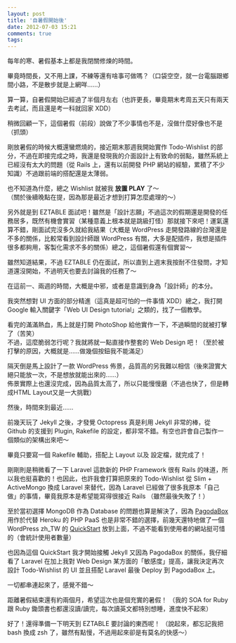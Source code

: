 ```yaml
---
layout: post
title: '自暑假開始後'
date: 2012-07-03 15:21
comments: true
tags: 
---
```



每年的寒、暑假基本上都是我閉關修煉的時間。

畢竟時間長，又不用上課，不練等還有啥事可做嗎？（口袋空空，就一台電腦跟鄉間小路，不是散步就是上網咩……）

算一算，自暑假開始已經過了半個月左右（也許更長，畢竟期末考周五天只有兩天去考試，而且還是考一科就回家 XDD）

稍微回顧一下，這個暑假（前段）說做了不少事情也不是，沒做什麼好像也不是（抓頭）

<!-- more -->

剛放暑假的時候大概還蠻燃燒的，接近期末那週我開始實作 Todo-Wishlist 的部分，不過在即接完成之時，我還是發現我的介面設計上有致命的弱點，雖然系統上已經沒有太大的問題（從 Rails 上，還有以前開發 PHP 網站的經驗，累積了不少知識）不過跟前端的搭配還是太薄弱。

也不知道為什麼，總之 Wishlist 就被我 **放置 PLAY** 了～<br />
（關於後續晚點在提，因為那是最近才想到打算怎麼處理的～）

另外就是到 EZTABLE 面試吧！雖然是「設計志願」不過這次的假期還是開發的任務居多，既然有機會實習（某種意義上根本就是跳級打怪）那就接下來吧！運氣還算不錯，剛面試完沒多久就給我結果（大概是 WordPress 走開發路線的台灣還是不多的關係，比較常看到設計師跟 WordPress 有關，大多是配插件，我想是插件很多都夠用，客製化需求不多的關係）總之，這個暑假還有個實習～

雖然知道結果，不過 EZTABLE 仍在面試，所以直到上週末我按耐不住發問，才知道還沒開始，不過明天也要去討論我的任務了～

在這前一、兩週的時間，大概是中邪，或者是意識到身為「設計師」的本分。

我突然想對 UI 方面的部分精進（這真是超可怕的一件事情 XDD）總之，我打開 Google 輸入關鍵字「Web UI Design tutorial」之類的，找了一個教學。

看完的滿滿熱血，馬上就是打開 PhotoShop 給他實作一下，不過瞬間的就被打擊了（苦笑）<br />
不過，這麼脆弱怎行呢？我就將就一點直接作整套的 Web Design 吧！（至於被打擊的原因，大概就是……做幾個按鈕我不能滿足）

隔天倒是馬上設計了一款 WordPress 佈景，品質高的另我難以相信（後來證實大絕只能放一次，不是想放就能出來的……）<br />
佈景實際上也還沒完成，因為品質太高了，所以只能慢慢磨（不過也快了，但是轉成HTML Layout又是一大挑戰）

然後，時間來到最近……

前幾天玩了 Jekyll 之後，才發覺 Octopress 真是利用 Jekyll 非常的棒，從 Github 的支援到 Plugin, Rakefile 的設定，都非常不錯。有空也許會自己製作一個類似的架構出來吧～

畢竟只要寫一個 Rakefile 輔助，搭配上 Layout 以及 設定檔，就完成了！

剛剛則是稍微看了一下 Laravel 這款新的 PHP Framework 很有 Rails 的味道，所以我也挺喜歡的！也因此，也許我會打算把原來的 Todo-Wishlist 從 Slim + ActiveMongo 換成 Laravel 來替代，因為 Laravel 已經做了很多我原本「自己做」的事情，畢竟我原本是希望能寫得很接近 Rails （雖然最後失敗了！）

至於當初選擇 MongoDB 作為 Database 的問題也算是解決了，因為 [PagodaBox](https://pagodabox.com/) 用作於代替 Heroku 的 PHP PaaS 也是非常不錯的選擇，前幾天還特地做了一個 WordPress zh_TW 的 [QuickStart](https://pagodabox.com/cafe/elct9620/wordpress-zhtw) 放到上面，不過不能看到使用者的網站挺可惜的（會統計使用者數量）

也因為這個 QuickStart 我才開始接觸 Jekyll 又因為 PagodaBox 的關係，我仔細看了 Laravel 在加上我對 Web Design 某方面的「敏感度」提高，讓我決定再次設計 Todo-Wishlist 的 UI 並且搭配 Laravel 最後 Deploy 到 PagodaBox 上。

一切都串連起來了，感覺不錯～

距離暑假結束還有約兩個月，希望這次也是個充實的暑假！
（我的 SOA for Ruby 跟 Ruby 鋤頭書也都還沒讀/讀完，每次讀英文都特別想睡，進度快不起來）

好了！還得準備一下明天到 EZTABLE 要討論的東西呢！
（說起來，都忘記我把 bash 換成 zsh 了，雖然有點慢，不過用起來卻是有莫名的快感～）
